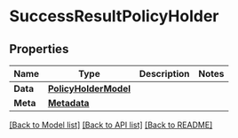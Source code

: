 # SuccessResultPolicyHolder

## Properties

Name | Type | Description | Notes
------------ | ------------- | ------------- | -------------
**Data** | [**PolicyHolderModel**](PolicyHolderModel.md) |  | 
**Meta** | [**Metadata**](Metadata.md) |  | 

[[Back to Model list]](../README.md#documentation-for-models) [[Back to API list]](../README.md#documentation-for-api-endpoints) [[Back to README]](../README.md)


